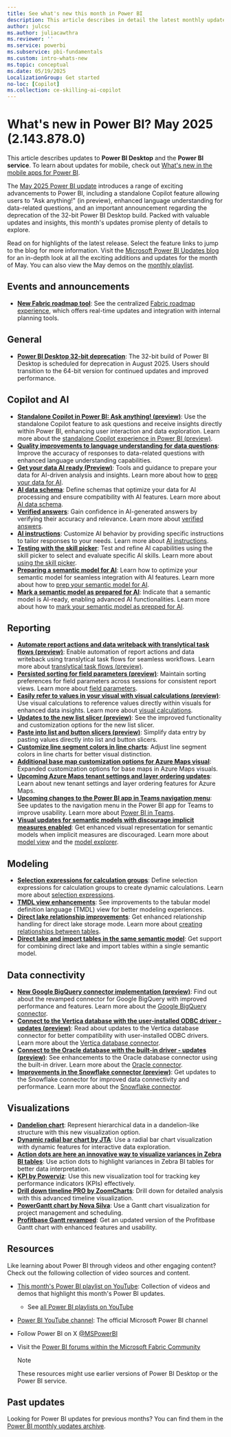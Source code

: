 ```yaml
---
title: See what's new this month in Power BI
description: This article describes in detail the latest monthly update for Power BI.
author: julcsc
ms.author: juliacawthra
ms.reviewer: ''
ms.service: powerbi
ms.subservice: pbi-fundamentals
ms.custom: intro-whats-new
ms.topic: conceptual
ms.date: 05/19/2025
LocalizationGroup: Get started
no-loc: [Copilot]
ms.collection: ce-skilling-ai-copilot
---
```


# What's new in Power BI? May 2025 (2.143.878.0)

This article describes updates to **Power BI Desktop** and the **Power BI service**. To learn about updates for mobile, check out [What's new in the mobile apps for Power BI](../consumer/mobile/mobile-whats-new-in-the-mobile-apps.md).

The [May 2025 Power BI update](https://powerbi.microsoft.com/blog/power-bi-may-2025-feature-summary/) introduces a range of exciting advancements to Power BI, including a standalone Copilot feature allowing users to "Ask anything!" (in preview), enhanced language understanding for data-related questions, and an important announcement regarding the deprecation of the 32-bit Power BI Desktop build. Packed with valuable updates and insights, this month's updates promise plenty of details to explore.

Read on for highlights of the latest release. Select the feature links to jump to the blog for more information. Visit the [Microsoft Power BI Updates blog](https://aka.ms/PowerBIMay2025Update) for an in-depth look at all the exciting additions and updates for the month of May. You can also view the May demos on the [monthly playlist](https://aka.ms/PowerBIMayPlaylist).

## Events and announcements

- [**New Fabric roadmap tool**](https://powerbi.microsoft.com/blog/power-bi-may-2025-feature-summary/#post-29934-_Toc166108527): See the centralized [Fabric roadmap experience](https://roadmap.fabric.microsoft.com), which offers real-time updates and integration with internal planning tools.  

## General

- [**Power BI Desktop 32-bit deprecation**](https://powerbi.microsoft.com/blog/power-bi-may-2025-feature-summary/#post-29934-_Toc1227568745): The 32-bit build of Power BI Desktop is scheduled for deprecation in August 2025. Users should transition to the 64-bit version for continued updates and improved performance.  

## Copilot and AI

- [**Standalone Copilot in Power BI: Ask anything! (preview)**](https://powerbi.microsoft.com/blog/power-bi-may-2025-feature-summary/#post-29934-_Toc2056314170): Use the standalone Copilot feature to ask questions and receive insights directly within Power BI, enhancing user interaction and data exploration. Learn more about the [standalone Copilot experience in Power BI (preview)](../create-reports/copilot-chat-with-data-standalone.md).
- [**Quality improvements to language understanding for data questions**](https://powerbi.microsoft.com/blog/power-bi-may-2025-feature-summary/#post-29934-_Toc1284065238): Improve the accuracy of responses to data-related questions with enhanced language understanding capabilities.
- [**Get your data AI ready (Preview)**](https://powerbi.microsoft.com/blog/power-bi-may-2025-feature-summary/#post-29934-_Toc2046722002): Tools and guidance to prepare your data for AI-driven analysis and insights. Learn more about how to [prep your data for AI](../create-reports/copilot-prepare-data-ai.md).
- [**AI data schema**](https://powerbi.microsoft.com/blog/power-bi-may-2025-feature-summary/#post-29934-_Toc1571669572): Define schemas that optimize your data for AI processing and ensure compatibility with AI features. Learn more about [AI data schema](../create-reports/copilot-prepare-data-ai-data-schema.md).
- [**Verified answers**](https://powerbi.microsoft.com/blog/power-bi-may-2025-feature-summary/#post-29934-_Toc1830912824): Gain confidence in AI-generated answers by verifying their accuracy and relevance. Learn more about [verified answers](../create-reports/copilot-prepare-data-ai-verified-answers.md).
- [**AI instructions**](https://powerbi.microsoft.com/blog/power-bi-may-2025-feature-summary/#post-29934-_Toc629465186): Customize AI behavior by providing specific instructions to tailor responses to your needs. Learn more about [AI instructions](../create-reports/copilot-prepare-data-ai-instructions.md).
- [**Testing with the skill picker**](https://powerbi.microsoft.com/blog/power-bi-may-2025-feature-summary/#post-29934-_Toc1206980951): Test and refine AI capabilities using the skill picker to select and evaluate specific AI skills. Learn more about [using the skill picker](../create-reports/copilot-prepare-data-ai.md#use-the-skill-picker).
- [**Preparing a semantic model for AI**](https://powerbi.microsoft.com/blog/power-bi-may-2025-feature-summary/#post-29934-_Toc686463203): Learn how to optimize your semantic model for seamless integration with AI features. Learn more about how to [prep your semantic model for AI](../create-reports/copilot-prepare-data-ai.md).
- [**Mark a semantic model as prepared for AI**](https://powerbi.microsoft.com/blog/power-bi-may-2025-feature-summary/#post-29934-_Toc1974128081): Indicate that a semantic model is AI-ready, enabling advanced AI functionalities. Learn more about how to [mark your semantic model as prepped for AI](../create-reports/copilot-prepare-data-ai.md#mark-your-model-as-prepped-for-ai).

## Reporting

- [**Automate report actions and data writeback with translytical task flows (preview)**](https://powerbi.microsoft.com/blog/power-bi-may-2025-feature-summary/#post-29934-_Toc485152301): Enable automation of report actions and data writeback using translytical task flows for seamless workflows. Learn more about [translytical task flows (preview)](../create-reports/translytical-task-flow-overview.md).
- [**Persisted sorting for field parameters (preview)**](https://powerbi.microsoft.com/blog/power-bi-may-2025-feature-summary/#post-29934-_Toc267234464): Maintain sorting preferences for field parameters across sessions for consistent report views. Learn more about [field parameters](../create-reports/power-bi-field-parameters.md).
- [**Easily refer to values in your visual with visual calculations (preview)**](https://powerbi.microsoft.com/blog/power-bi-may-2025-feature-summary/#post-29934-_Toc842936922): Use visual calculations to reference values directly within visuals for enhanced data insights. Learn more about [visual calculations](../transform-model/desktop-visual-calculations-overview.md).
- [**Updates to the new list slicer (preview)**](https://powerbi.microsoft.com/blog/power-bi-may-2025-feature-summary/#post-29934-_Toc397869587): See the improved functionality and customization options for the new list slicer.
- [**Paste into list and button slicers (preview)**](https://powerbi.microsoft.com/blog/power-bi-may-2025-feature-summary/#post-29934-_Toc367700813): Simplify data entry by pasting values directly into list and button slicers.
- [**Customize line segment colors in line charts**](https://powerbi.microsoft.com/blog/power-bi-may-2025-feature-summary/#post-29934-_Toc1708328201): Adjust line segment colors in line charts for better visual distinction.
- [**Additional base map customization options for Azure Maps visual**](https://powerbi.microsoft.com/blog/power-bi-may-2025-feature-summary/#post-29934-_Toc209823635): Expanded customization options for base maps in Azure Maps visuals.
- [**Upcoming Azure Maps tenant settings and layer ordering updates**](https://powerbi.microsoft.com/blog/power-bi-may-2025-feature-summary/#post-29934-_Toc91668847): Learn about new tenant settings and layer ordering features for Azure Maps.
- [**Upcoming changes to the Power BI app in Teams navigation menu**](https://powerbi.microsoft.com/blog/power-bi-may-2025-feature-summary/#post-29934-_Toc1862359525): See updates to the navigation menu in the Power BI app for Teams to improve usability. Learn more about [Power BI in Teams](../collaborate-share/service-collaborate-microsoft-teams.md).
- [**Visual updates for semantic models with discourage implicit measures enabled**](https://powerbi.microsoft.com/blog/power-bi-may-2025-feature-summary/#post-29934-_Toc896108075): Get enhanced visual representation for semantic models when implicit measures are discouraged. Learn more about [model view](../transform-model/desktop-modeling-view.md) and the [model explorer](../transform-model/model-explorer.md).

## Modeling

- [**Selection expressions for calculation groups**](https://powerbi.microsoft.com/blog/power-bi-may-2025-feature-summary/#post-29934-_Toc741903848): Define selection expressions for calculation groups to create dynamic calculations. Learn more about [selection expressions](/analysis-services/tabular-models/calculation-groups#selection-expressions).
- [**TMDL view enhancements**](https://powerbi.microsoft.com/blog/power-bi-may-2025-feature-summary/#post-29934-_Toc342093751): See improvements to the tabular model definition language (TMDL) view for better modeling experiences.
- [**Direct lake relationship improvements**](https://powerbi.microsoft.com/blog/power-bi-may-2025-feature-summary/#post-29934-_Toc867515150): Get enhanced relationship handling for direct lake storage mode. Learn more about [creating relationships between tables](/fabric/fundamentals/direct-lake-edit-tables#creating-relationships-between-tables).
- [**Direct lake and import tables in the same semantic model**](https://powerbi.microsoft.com/blog/power-bi-may-2025-feature-summary/#post-29934-_Toc119482792): Get support for combining direct lake and import tables within a single semantic model.

## Data connectivity

- [**New Google BigQuery connector implementation (preview)**](https://powerbi.microsoft.com/blog/power-bi-may-2025-feature-summary/#post-29934-_Toc824422523): Find out about the revamped connector for Google BigQuery with improved performance and features. Learn more about the [Google BigQuery connector](/power-query/connectors/google-bigquery).
- [**Connect to the Vertica database with the user-installed ODBC driver - updates (preview)**](https://powerbi.microsoft.com/blog/power-bi-may-2025-feature-summary/#post-29934-_Toc89786441): Read about updates to the Vertica database connector for better compatibility with user-installed ODBC drivers. Learn more about the [Vertica database connector](/power-query/connectors/vertica-database).
- [**Connect to the Oracle database with the built-in driver - updates (preview)**](https://powerbi.microsoft.com/blog/power-bi-may-2025-feature-summary/#post-29934-_Toc721945319): See enhancements to the Oracle database connector using the built-in driver. Learn more about the [Oracle connector](/power-query/connectors/oracle-database).
- [**Improvements in the Snowflake connector (preview)**](https://powerbi.microsoft.com/blog/power-bi-may-2025-feature-summary/#post-29934-_Toc1970163670): Get updates to the Snowflake connector for improved data connectivity and performance. Learn more about the [Snowflake connector](/power-query/connectors/snowflake#new-snowflake-connector-implementation-preview).

## Visualizations

- [**Dandelion chart**](https://powerbi.microsoft.com/blog/power-bi-may-2025-feature-summary/#post-29934-_Toc1499679379): Represent hierarchical data in a dandelion-like structure with this new visualization option.
- [**Dynamic radial bar chart by JTA**](https://powerbi.microsoft.com/blog/power-bi-may-2025-feature-summary/#post-29934-_Toc1698734417): Use a radial bar chart visualization with dynamic features for interactive data exploration.
- [**Action dots are here an innovative way to visualize variances in Zebra BI tables**](https://powerbi.microsoft.com/blog/power-bi-may-2025-feature-summary/#post-29934-_Toc1274053228): Use action dots to highlight variances in Zebra BI tables for better data interpretation.
- [**KPI by Powerviz**](https://powerbi.microsoft.com/blog/power-bi-may-2025-feature-summary/#post-29934-_Toc456234950): Use this new visualization tool for tracking key performance indicators (KPIs) effectively.
- [**Drill down timeline PRO by ZoomCharts**](https://powerbi.microsoft.com/blog/power-bi-may-2025-feature-summary/#post-29934-_Toc1731426420): Drill down for detailed analysis with this advanced timeline visualization.
- [**PowerGantt chart by Nova Silva**](https://powerbi.microsoft.com/blog/power-bi-may-2025-feature-summary/#post-29934-_Toc2026347894): Use a Gantt chart visualization for project management and scheduling.
- [**Profitbase Gantt revamped**](https://powerbi.microsoft.com/blog/power-bi-may-2025-feature-summary/#post-29934-_Toc1762355889): Get an updated version of the Profitbase Gantt chart with enhanced features and usability.

## Resources

Like learning about Power BI through videos and other engaging content? Check out the following collection of video sources and content.

- [This month's Power BI playlist on YouTube](https://aka.ms/PowerBIMayPlaylist): Collection of videos and demos that highlight this month's Power BI updates.
  - See [all Power BI playlists on YouTube](https://www.youtube.com/@MicrosoftPowerBI/playlists)
- [Power BI YouTube channel](https://www.youtube.com/user/mspowerbi): The official Microsoft Power BI channel
- Follow Power BI on X [@MSPowerBI](https://twitter.com/mspowerbi)
- Visit the [Power BI forums within the Microsoft Fabric Community](https://community.fabric.microsoft.com/t5/Power-BI-forums/ct-p/powerbi)

  > [!NOTE]
  > These resources might use earlier versions of Power BI Desktop or the Power BI service.

## Past updates

Looking for Power BI updates for previous months? You can find them in the [Power BI monthly updates archive](desktop-latest-update-archive.md).
